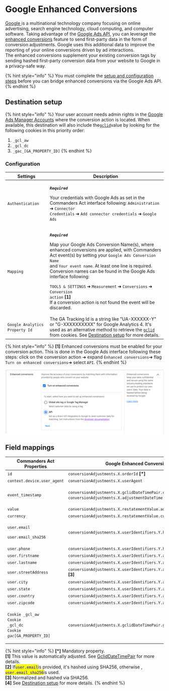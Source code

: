 # Google Enhanced Conversions

[Google ](https://about.google/)is a multinational technology company focusing on online advertising, search engine technology, cloud computing, and computer software. Taking advantage of the [Google Ads API](https://developers.google.com/google-ads/api/docs/start), you can leverage the [enhanced conversions](https://support.google.com/google-ads/answer/9888656) feature to send first-party data in the form of conversion adjustments. Google uses this additional data to improve the reporting of your online conversions driven by ad interactions.\
The enhanced conversions supplement your existing conversion tags by sending hashed first-party conversion data from your website to Google in a privacy-safe way.

{% hint style="info" %}
You must complete the [setup and configuration steps](https://support.google.com/google-ads/answer/11062876) before you can bridge enhanced conversions via the Google Ads API.
{% endhint %}

## Destination setup

{% hint style="info" %}
Your user account needs admin rights in the [Google Ads Manager Accounts](https://ads.google.com/intl/en/home/tools/manager-accounts/) where the conversion action is located. When available, this destination will also include the[`gclid`](https://support.google.com/google-ads/answer/9744275?hl=en)value by looking for the following cookies in this priority order:

1. `_gcl_aw`
2. `_gcl_dc`
3. `_gac_[GA_PROPERTY_ID]`
{% endhint %}

### Configuration

| Settings                       | Description                                                                                                                                                                                                                                                                                                                                                                                                                                                                                                                                                                                         |
| ------------------------------ | --------------------------------------------------------------------------------------------------------------------------------------------------------------------------------------------------------------------------------------------------------------------------------------------------------------------------------------------------------------------------------------------------------------------------------------------------------------------------------------------------------------------------------------------------------------------------------------------------- |
| `Authentication`               | <p><em><strong><code>Required</code></strong></em></p><p>Your credentials with Google Ads as set in the Commanders Act interface following: <code>Administration</code> ➜ <code>Connector Credentials</code> ➜ <code>Add connector credentials</code> ➜ <code>Google Ads</code></p>                                                                                                                                                                                                                                                                                                                 |
| `Mapping`                      | <p><em><strong><code>Required</code></strong></em></p><p>Map your Google Ads Conversion Name(s), where enhanced conversions are applied, with Commanders Act event(s) by setting your <code>Google Ads Conversion Name</code><br>and <code>Your event name</code>. At least one line is required. Conversion names can be found in the Google Ads interface following:</p><p><code>TOOLS &#x26; SETTINGS</code> ➜ <code>Measurement</code> ➜ <code>Conversions</code> ➜ <code>Conversion action</code> <strong>[1]</strong><br>If a conversion action is not found the event will be discarded.</p> |
| `Google Analytics Property Id` | The GA Tracking Id is a string like "UA-XXXXXX-Y" or "G-XXXXXXXXXX" for Google Analytics 4. It's used as an alternative method to retrieve the [`gclid`](https://support.google.com/google-ads/answer/9744275?hl=en) from cookies. See [Destination setup](google-enhanced-conversion.md#destination-setup) for more details.                                                                                                                                                                                                                                                                       |

{% hint style="info" %}
**\[1]** Enhanced conversions must be enabled for your conversion action. This is done in the Google Ads interface following these steps: click on the conversion action ➜ expand `Enhanced conversions`➜ flag `Turn on enhanced conversions`➜ select `API`.
{% endhint %}

![Flag "Turn on enhanced conversion" and select "API".](<../../../../.gitbook/assets/1 (2).png>)

## Field mappings

| Commanders Act Properties                                                                                      | Google Enhanced Conversions Properties                                                                                                                                                    |
| -------------------------------------------------------------------------------------------------------------- | ----------------------------------------------------------------------------------------------------------------------------------------------------------------------------------------- |
| `id`                                                                                                           | `conversionAdjustments.X.orderId` **\[\*]**                                                                                                                                               |
| `context.device.user_agent`                                                                                    | `conversionAdjustments.X.userAgent`                                                                                                                                                       |
| `event_timestamp`                                                                                              | <p><code>conversionAdjustments.X.gclidDateTimePair.conversionDateTime</code> <strong>[1]</strong> and<br><code>conversionAdjustments.X.adjustmentDateTime</code> <strong>[1]</strong></p> |
| `value`                                                                                                        | `conversionAdjustments.X.restatementValue.adjustedValue`                                                                                                                                  |
| `currency`                                                                                                     | `conversionAdjustments.X.restatementValue.currencyCode`                                                                                                                                   |
| <p><code>user.email</code></p><p><code>user.email_sha256</code></p>                                            | `conversionAdjustments.X.userIdentifiers.Y.hashedEmail` **\[2]**                                                                                                                          |
| `user.phone`                                                                                                   | `conversionAdjustments.X.userIdentifiers.Y.hashedPhoneNumber` **\[3]**                                                                                                                    |
| `user.firstname`                                                                                               | `conversionAdjustments.X.userIdentifiers.Y.addressInfo.hashedFirstName` **\[3]**                                                                                                          |
| `user.lastname`                                                                                                | `conversionAdjustments.X.userIdentifiers.Y.addressInfo.hashedLastName` **\[3]**                                                                                                           |
| `user.streetAddress`                                                                                           | `conversionAdjustments.X.userIdentifiers.Y.addressInfo.hashedStreetAddress` **\[3]**                                                                                                      |
| `user.city`                                                                                                    | `conversionAdjustments.X.userIdentifiers.Y.addressInfo.city`                                                                                                                              |
| `user.state`                                                                                                   | `conversionAdjustments.X.userIdentifiers.Y.addressInfo.state`                                                                                                                             |
| `user.country`                                                                                                 | `conversionAdjustments.X.userIdentifiers.Y.addressInfo.countryCode`                                                                                                                       |
| `user.zipcode`                                                                                                 | `conversionAdjustments.X.userIdentifiers.Y.addressInfo.postalCode`                                                                                                                        |
| <p><code>Cookie _gcl_aw</code><br><code>Cookie _gcl_dc</code><br><code>Cookie _gac_[GA_PROPERTY_ID]</code></p> | `conversionAdjustments.X.gclidDateTimePair.gclid` **\[4]**                                                                                                                                |

{% hint style="info" %}
**\[\*]** Mandatory property.\
**\[1]** This value is automatically adjusted. See [GclidDateTimePair](https://developers.google.com/google-ads/api/rest/reference/rest/v11/customers/uploadConversionAdjustments#gcliddatetimepair) for more details.\
**\[2]** If<mark style="color:blue;">`user.email`</mark>is provided, it's hashed using SHA256, otherwise , <mark style="color:blue;">`user.email_sha256`</mark>is used.\
**\[3]** Normalized and hashed via SHA256.\
**\[4]** See [Destination setup](google-enhanced-conversion.md#destination-setup) for more details.
{% endhint %}
